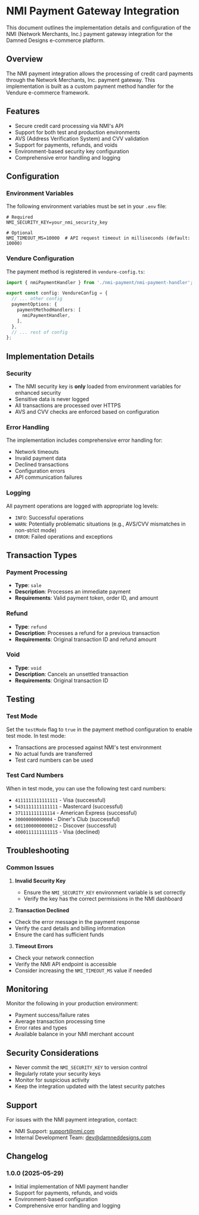 # NMI Payment Gateway Integration

This document outlines the implementation details and configuration of the NMI (Network Merchants, Inc.) payment gateway integration for the Damned Designs e-commerce platform.

## Overview

The NMI payment integration allows the processing of credit card payments through the Network Merchants, Inc. payment gateway. This implementation is built as a custom payment method handler for the Vendure e-commerce framework.

## Features

- Secure credit card processing via NMI's API
- Support for both test and production environments
- AVS (Address Verification System) and CVV validation
- Support for payments, refunds, and voids
- Environment-based security key configuration
- Comprehensive error handling and logging

## Configuration

### Environment Variables

The following environment variables must be set in your `.env` file:

```env
# Required
NMI_SECURITY_KEY=your_nmi_security_key

# Optional
NMI_TIMEOUT_MS=10000  # API request timeout in milliseconds (default: 10000)
```

### Vendure Configuration

The payment method is registered in `vendure-config.ts`:

```typescript
import { nmiPaymentHandler } from './nmi-payment/nmi-payment-handler';

export const config: VendureConfig = {
  // ... other config
  paymentOptions: {
    paymentMethodHandlers: [
      nmiPaymentHandler,
    ],
  },
  // ... rest of config
};
```

## Implementation Details

### Security

- The NMI security key is **only** loaded from environment variables for enhanced security
- Sensitive data is never logged
- All transactions are processed over HTTPS
- AVS and CVV checks are enforced based on configuration

### Error Handling

The implementation includes comprehensive error handling for:
- Network timeouts
- Invalid payment data
- Declined transactions
- Configuration errors
- API communication failures

### Logging

All payment operations are logged with appropriate log levels:
- `INFO`: Successful operations
- `WARN`: Potentially problematic situations (e.g., AVS/CVV mismatches in non-strict mode)
- `ERROR`: Failed operations and exceptions

## Transaction Types

### Payment Processing
- **Type**: `sale`
- **Description**: Processes an immediate payment
- **Requirements**: Valid payment token, order ID, and amount

### Refund
- **Type**: `refund`
- **Description**: Processes a refund for a previous transaction
- **Requirements**: Original transaction ID and refund amount

### Void
- **Type**: `void`
- **Description**: Cancels an unsettled transaction
- **Requirements**: Original transaction ID

## Testing

### Test Mode
Set the `testMode` flag to `true` in the payment method configuration to enable test mode. In test mode:
- Transactions are processed against NMI's test environment
- No actual funds are transferred
- Test card numbers can be used

### Test Card Numbers
When in test mode, you can use the following test card numbers:
- `4111111111111111` - Visa (successful)
- `5431111111111111` - Mastercard (successful)
- `371111111111114` - American Express (successful)
- `30000000000004` - Diner's Club (successful)
- `6011000000000012` - Discover (successful)
- `4000111111111115` - Visa (declined)

## Troubleshooting

### Common Issues

1. **Invalid Security Key**
   - Ensure the `NMI_SECURITY_KEY` environment variable is set correctly
   - Verify the key has the correct permissions in the NMI dashboard

2. **Transaction Declined**
- Check the error message in the payment response
- Verify the card details and billing information
- Ensure the card has sufficient funds

3. **Timeout Errors**
- Check your network connection
- Verify the NMI API endpoint is accessible
- Consider increasing the `NMI_TIMEOUT_MS` value if needed

## Monitoring

Monitor the following in your production environment:
- Payment success/failure rates
- Average transaction processing time
- Error rates and types
- Available balance in your NMI merchant account

## Security Considerations

- Never commit the `NMI_SECURITY_KEY` to version control
- Regularly rotate your security keys
- Monitor for suspicious activity
- Keep the integration updated with the latest security patches

## Support

For issues with the NMI payment integration, contact:
- NMI Support: [support@nmi.com](mailto:support@nmi.com)
- Internal Development Team: [dev@damneddesigns.com](mailto:dev@damneddesigns.com)

## Changelog

### 1.0.0 (2025-05-29)
- Initial implementation of NMI payment handler
- Support for payments, refunds, and voids
- Environment-based configuration
- Comprehensive error handling and logging
